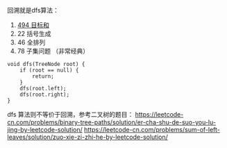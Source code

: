 
回溯就是dfs算法：
1. [494 目标和](https://leetcode-cn.com/problems/target-sum/)
2. 22 括号生成
3. 46 全排列
4. 78 子集问题  （非常经典）

```
void dfs(TreeNode root) {
    if (root == null) {
        return;
    }
    dfs(root.left);
    dfs(root.right);
}
```

dfs 算法则不等价于回溯，参考二叉树的题目：
https://leetcode-cn.com/problems/binary-tree-paths/solution/er-cha-shu-de-suo-you-lu-jing-by-leetcode-solution/
https://leetcode-cn.com/problems/sum-of-left-leaves/solution/zuo-xie-zi-zhi-he-by-leetcode-solution/
